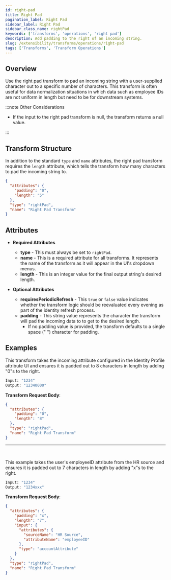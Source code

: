 ```yaml
---
id: right-pad
title: Right Pad
pagination_label: Right Pad
sidebar_label: Right Pad
sidebar_class_name: rightPad
keywords: ['transforms', 'operations', 'right pad']
description: Add padding to the right of an incoming string.
slug: /extensibility/transforms/operations/right-pad
tags: ['Transforms', 'Transform Operations']
---
```


## Overview

Use the right pad transform to pad an incoming string with a user-supplied character out to a specific number of characters. This transform is often useful for data normalization situations in which data such as employee IDs are not uniform in length but need to be for downstream systems.

:::note Other Considerations

- If the input to the right pad transform is null, the transform returns a null value.

:::

## Transform Structure

In addition to the standard `type` and `name` attributes, the right pad transform requires the `length` attribute, which tells the transform how many characters to pad the incoming string to.

```json
{
  "attributes": {
    "padding": "0",
    "length": "5"
  },
  "type": "rightPad",
  "name": "Right Pad Transform"
}
```

## Attributes

- **Required Attributes**

  - **type** - This must always be set to `rightPad`.
  - **name** - This is a required attribute for all transforms. It represents the name of the transform as it will appear in the UI's dropdown menus.
  - **length** - This is an integer value for the final output string's desired length.

- **Optional Attributes**
  - **requiresPeriodicRefresh** - This `true` or `false` value indicates whether the transform logic should be reevaluated every evening as part of the identity refresh process.
  - **padding** - This string value represents the character the transform will pad the incoming data to to get to the desired length.
    - If no padding value is provided, the transform defaults to a single space (" ") character for padding.

## Examples

This transform takes the incoming attribute configured in the Identity Profile attribute UI and ensures it is padded out to 8 characters in length by adding "0"s to the right.

```bash
Input: "1234"
Output: "12340000"
```

**Transform Request Body**:

```json
{
  "attributes": {
    "padding": "0",
    "length": "8"
  },
  "type": "rightPad",
  "name": "Right Pad Transform"
}
```

---

<p>&nbsp;</p>

This example takes the user's employeeID attribute from the HR source and ensures it is padded out to 7 characters in length by adding "x"s to the right.

```bash
Input: "1234"
Output: "1234xxx"
```

**Transform Request Body**:

```json
{
  "attributes": {
    "padding": "x",
    "length": "7",
    "input": {
      "attributes": {
        "sourceName": "HR Source",
        "attributeName": "employeeID"
      },
      "type": "accountAttribute"
    }
  },
  "type": "rightPad",
  "name": "Right Pad Transform"
}
```
